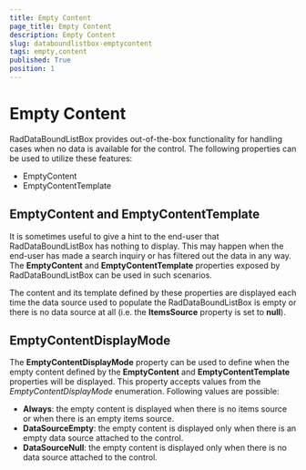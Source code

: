 ```yaml
---
title: Empty Content
page_title: Empty Content
description: Empty Content
slug: databoundlistbox-emptycontent
tags: empty,content
published: True
position: 1
---
```


# Empty Content

RadDataBoundListBox provides out-of-the-box functionality for handling cases when no data is available for the control. The following properties can be used to utilize these features:

* EmptyContent
* EmptyContentTemplate

## EmptyContent and EmptyContentTemplate

It is sometimes useful to give a hint to the end-user that RadDataBoundListBox has nothing to display. This may happen when the end-user has made a search inquiry or has
filtered out the data in any way. The **EmptyContent** and **EmptyContentTemplate** properties exposed by RadDataBoundListBox can be used in such
scenarios.

The content and its template defined by these properties are displayed each time the data source used to populate the RadDataBoundListBox is empty or there is no data source at
all (i.e. the **ItemsSource** property is set to **null**).

## EmptyContentDisplayMode

The **EmptyContentDisplayMode** property can be used to define when the empty content defined by the **EmptyContent** and
**EmptyContentTemplate** properties will be displayed. This property accepts values from the *EmptyContentDisplayMode* enumeration. Following values are
possible:

* **Always**: the empty content is displayed when there is no items source or when there is an empty items source.
* **DataSourceEmpty**: the empty content is displayed only when there is an empty data source attached to the control.
* **DataSourceNull**: the empty content is displayed only when there is no data source attached to the control.